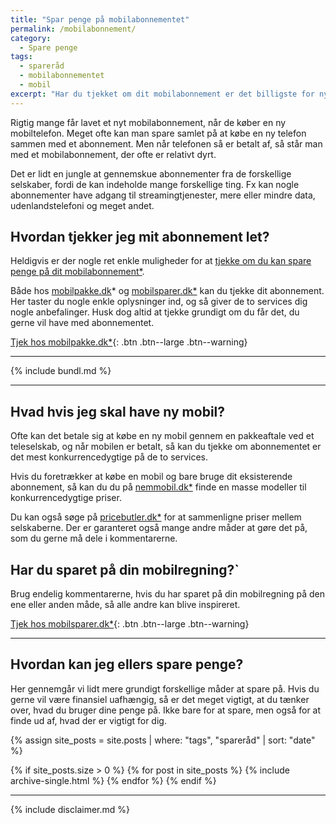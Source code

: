 ```yaml
---
title: "Spar penge på mobilabonnementet"
permalink: /mobilabonnement/
category:
  - Spare penge
tags:
  - spareråd
  - mobilabonnementet
  - mobil
excerpt: "Har du tjekket om dit mobilabonnement er det billigste for nylig. Der er mange penge at spare ved at kigge på dine behov og det produkt du vælger."
---
```


Rigtig mange får lavet et nyt mobilabonnement, når de køber en ny mobiltelefon. Meget ofte kan man spare samlet på at købe en ny telefon sammen med et abonnement. Men når telefonen så er betalt af, så står man med et mobilabonnement, der ofte er relativt dyrt.

Det er lidt en jungle at gennemskue abonnementer fra de forskellige selskaber, fordi de kan indeholde mange forskellige ting. Fx kan nogle abonnementer have adgang til streamingtjenester, mere eller mindre data, udenlandstelefoni og meget andet.

## Hvordan tjekker jeg mit abonnement let?

Heldigvis er der nogle ret enkle muligheder for at [tjekke om du kan spare penge på dit mobilabonnement*](https://www.partner-ads.com/dk/klikbanner.php?partnerid=28187&bannerid=56318).

Både hos [mobilpakke.dk](https://www.partner-ads.com/dk/klikbanner.php?partnerid=28187&bannerid=55901)* og [mobilsparer.dk*](https://www.partner-ads.com/dk/klikbanner.php?partnerid=28187&bannerid=56318) kan du tjekke dit abonnement. Her taster du nogle enkle oplysninger ind, og så giver de to services dig nogle anbefalinger. Husk dog altid at tjekke grundigt om du får det, du gerne vil have med abonnementet.

[Tjek hos mobilpakke.dk*](https://www.partner-ads.com/dk/klikbanner.php?partnerid=28187&bannerid=55901){: .btn .btn--large .btn--warning}

***

{% include bundl.md %}

***

## Hvad hvis jeg skal have ny mobil?

Ofte kan det betale sig at købe en ny mobil gennem en pakkeaftale ved et teleselskab, og når mobilen er betalt, så kan du tjekke om abonnementet er det mest konkurrencedygtige på de to services.

Hvis du foretrækker at købe en mobil og bare bruge dit eksisterende abonnement, så kan du du på [nemmobil.dk*](https://www.partner-ads.com/dk/klikbanner.php?partnerid=28187&bannerid=45923) finde en masse modeller til konkurrencedygtige priser.

Du kan også søge på [pricebutler.dk*](https://www.partner-ads.com/dk/klikbanner.php?partnerid=28187&bannerid=56915) for at sammenligne priser mellem selskaberne. Der er garanteret også mange andre måder at gøre det på, som du gerne må dele i kommentarerne.

## Har du sparet på din mobilregning?`

Brug endelig kommentarerne, hvis du har sparet på din mobilregning på den ene eller anden måde, så alle andre kan blive inspireret.

[Tjek hos mobilsparer.dk*](https://www.partner-ads.com/dk/klikbanner.php?partnerid=28187&bannerid=56318){: .btn .btn--large .btn--warning}

***

## Hvordan kan jeg ellers spare penge?

Her gennemgår vi lidt mere grundigt forskellige måder at spare på. Hvis du gerne vil være finansiel uafhængig, så er det meget vigtigt, at du tænker over, hvad du bruger dine penge på. Ikke bare for at spare, men også for at finde ud af, hvad der er vigtigt for dig.

{% assign site_posts = site.posts | where: "tags", "spareråd" | sort: "date" %}

{% if site_posts.size > 0 %}
  {% for post in site_posts %}
    {% include archive-single.html %}
  {% endfor %}
{% endif %}

***

{% include disclaimer.md %}
